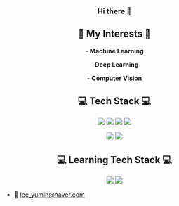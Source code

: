 <h3 align="center"> Hi there 👋 </h3>

<h2 align="center"> 🌟 My Interests 🌟 </h2>
<p align="center">- <strong>Machine Learning</strong> </p>
<p align="center">- <strong>Deep Learning</strong> </p>
<p align="center">- <strong>Computer Vision</strong> </p>


<h2 align="center"> 💻 Tech Stack 💻</h2> 

<p align="center"> <img src="https://img.shields.io/badge/Python-3776AB?style=flat-square&logo=Python&logoColor=white"/> <img src="https://img.shields.io/badge/PyTorch-EE4C2C?style=flat-square&logo=PyTorch&logoColor=white"/> <img src="https://img.shields.io/badge/Keras-D00000?style=flat-square&logo=Keras&logoColor=white"/> <img src="https://img.shields.io/badge/TensorFlow-FF6F00?style=flat-square&logo=TensorFlow&logoColor=white"/> </p>
<!-- 
<p align="center"> <img src="https://img.shields.io/badge/Docker-2496ED?style=flat-square&logo=Docker&logoColor=white"/> <img src="https://img.shields.io/badge/Kubernetes-326CE5?style=flat-square&logo=Kubernetes&logoColor=white"/> </p> -->
<p align="center"> <img src="https://img.shields.io/badge/OpenCV-5C3EE8?style=flat-square&logo=OpenCV&logoColor=white"/> <img src="https://img.shields.io/badge/Arduino-00979D?style=flat-square&logo=Arduino&logoColor=white"/>
</p>

<h2 align="center"> 💻 Learning Tech Stack 💻</h2> 
<p align="center"> <img src="https://img.shields.io/badge/Docker-2496ED?style=flat-square&logo=Docker&logoColor=white"/> <img src="https://img.shields.io/badge/Kubernetes-326CE5?style=flat-square&logo=Kubernetes&logoColor=white"/> </p>

- 📧 lee_yumin@naver.com
